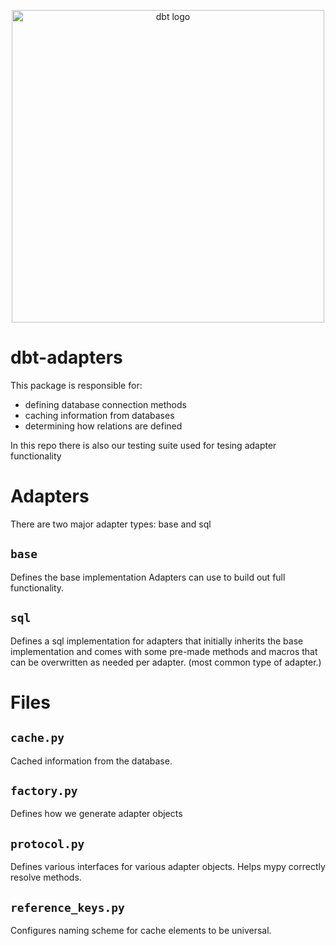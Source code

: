 <p align="center">
  <img src="https://raw.githubusercontent.com/dbt-labs/dbt/ec7dee39f793aa4f7dd3dae37282cc87664813e4/etc/dbt-logo-full.svg" alt="dbt logo" width="500"/>
</p>

# dbt-adapters

This package is responsible for:

- defining database connection methods
- caching information from databases
- determining how relations are defined

In this repo there is also our testing suite used for tesing adapter functionality

# Adapters

There are two major adapter types: base and sql

## `base`

Defines the base implementation Adapters can use to build out full functionality.

## `sql`

Defines a sql implementation for adapters that initially inherits the base implementation
and comes with some pre-made methods and macros that can be overwritten as needed per adapter.
(most common type of adapter.)

# Files

## `cache.py`

Cached information from the database.

## `factory.py`

Defines how we generate adapter objects

## `protocol.py`

Defines various interfaces for various adapter objects. Helps mypy correctly resolve methods.

## `reference_keys.py`

Configures naming scheme for cache elements to be universal.
